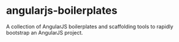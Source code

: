 # angularjs-boilerplates
A collection of AngularJS boilerplates and scaffolding tools to rapidly bootstrap an AngularJS project.
